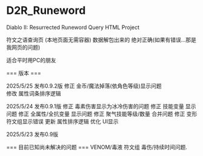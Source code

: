 # D2R_Runeword
Diablo II: Resurrected Runeword Query HTML Project

符文之语查询页 (本地页面无需容器)
数据解包出来的 绝对正确(如果有错误...那是我网页的问题)

适合平时用PC的朋友

=== 版本 ===

2025/5/25 发布0.9.2版
	修正 金币/魔法掉落(依角色等级)显示问题        
	修改 属性词条排序逻辑

2025/5/24 发布0.9.1版
	修正 毒素伤害显示为冰冷伤害的问题
	修正 技能变量 显示问题
	修正 全属性/全抗变量 显示问题
	修正 聚气技能等级/数量 合并问题
	修正 变形 符文组显示错误
	更新 属性排序逻辑
	优化 UI显示
        
2025/5/23 发布0.9版


=== 目前已知尚未解决的问题 ===
	VENOM/毒液 符文组 毒伤/持续时间问题.
